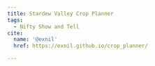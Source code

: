 ```yaml
---
title: Stardew Valley Crop Planner
tags:
  - Nifty Show and Tell
cite:
  name: '@exnil'
  href: https://exnil.github.io/crop_planner/

---
```

